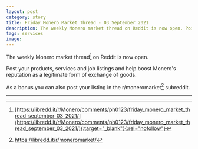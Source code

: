 ```yaml
---
layout: post
category: story
title: Friday Monero Market Thread - 03 September 2021
description: The weekly Monero market thread on Reddit is now open. Post your products, services and job listings.
tags: services
image: 
---
```


The weekly Monero market thread[^1] on Reddit is now open. 

Post your products, services and job listings and help boost Monero's reputation as a legitimate form of exchange of goods.

As a bonus you can also post your listing in the r/moneromarket[^2] subreddit.

---

[^1]: [https://libredd.it/r/Monero/comments/ph0123/friday_monero_market_thread_september_03_2021/](https://libredd.it/r/Monero/comments/ph0123/friday_monero_market_thread_september_03_2021/){:target="_blank"}{:rel="nofollow"}
[^2]: https://libredd.it/r/moneromarket/
